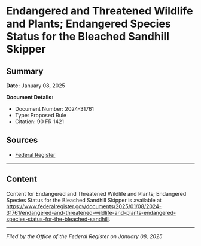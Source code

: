 # Endangered and Threatened Wildlife and Plants; Endangered Species Status for the Bleached Sandhill Skipper

## Summary

**Date:** January 08, 2025

**Document Details:**
- Document Number: 2024-31761
- Type: Proposed Rule
- Citation: 90 FR 1421

## Sources
- [Federal Register](https://www.federalregister.gov/documents/2025/01/08/2024-31761/endangered-and-threatened-wildlife-and-plants-endangered-species-status-for-the-bleached-sandhill)

---

## Content

Content for Endangered and Threatened Wildlife and Plants; Endangered Species Status for the Bleached Sandhill Skipper is available at https://www.federalregister.gov/documents/2025/01/08/2024-31761/endangered-and-threatened-wildlife-and-plants-endangered-species-status-for-the-bleached-sandhill.

---

*Filed by the Office of the Federal Register on January 08, 2025*
